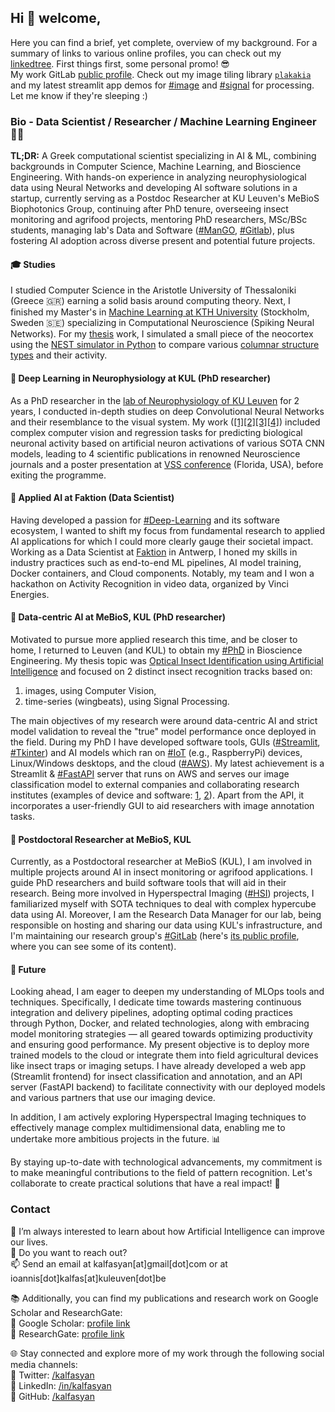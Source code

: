 ## Hi 👋 welcome,  
Here you can find a brief, yet complete, overview of my background. For a summary of links to various online profiles, you can check out my [linkedtree](https://linktr.ee/kalfasyan). First things first, some personal promo! 😎  
My work GitLab [public profile](https://gitlab.kuleuven.be/u0107087). Check out my image tiling library [`plakakia`](https://github.com/kalfasyan/plakakia) and my latest streamlit app demos for [#image](https://basic-image-processing.streamlit.app/) and [#signal](https://basic-signal-processing.streamlit.app/) for processing. Let me know if they're sleeping :)  
  
### Bio - Data Scientist / Researcher / Machine Learning Engineer 👨‍💻  

**TL;DR:** A Greek computational scientist specializing in AI & ML, combining backgrounds in Computer Science, Machine Learning, and Bioscience Engineering. With hands-on experience in analyzing neurophysiological data using Neural Networks and developing AI software solutions in a startup, currently serving as a Postdoc Researcher at KU Leuven's MeBioS Biophotonics Group, continuing after PhD tenure, overseeing insect monitoring and agrifood projects, mentoring PhD researchers, MSc/BSc students, managing lab's Data and Software ([#ManGO](https://rdm-docs.icts.kuleuven.be/mango/index.html), [#Gitlab](https://gitlab.kuleuven.be/mebios-dl)), plus fostering AI adoption across diverse present and potential future projects.  

#### 🎓 Studies 
I studied Computer Science in the Aristotle University of Thessaloniki (Greece 🇬🇷) earning a solid basis around computing theory. Next, I finished my Master's in [Machine Learning at KTH University](https://www.kth.se/profile/ikalfas) (Stockholm, Sweden 🇸🇪) specializing in Computational Neuroscience (Spiking Neural Networks). For my [thesis](https://kth.diva-portal.org/smash/record.jsf?pid=diva2%3A868833&dswid=-157) work, I simulated a small piece of the neocortex using the [NEST simulator in Python](https://nest-simulator.readthedocs.io/en/stable/index.html) to compare various [columnar structure types](https://en.wikipedia.org/wiki/Cortical_column) and their activity.  

#### 🧠 Deep Learning in Neurophysiology at KUL (PhD researcher)  
As a PhD researcher in the [lab of Neurophysiology of KU Leuven](https://gbiomed.kuleuven.be/english/research/50000666/50000669/50488669) for 2 years, I conducted in-depth studies on deep Convolutional Neural Networks and their resemblance to the visual system. My work ([[1]](https://www.eneuro.org/content/4/3/eneuro.0113-17.2017.abstract)[[2]](https://journals.plos.org/ploscompbiol/article?id=10.1371/journal.pcbi.1006557)[[3]](https://www.jneurosci.org/content/39/33/6513.abstract)[[4]](https://www.frontiersin.org/articles/10.3389/fnhum.2017.00402/full)) included complex computer vision and regression tasks for predicting biological neuronal activity based on artificial neuron activations of various SOTA CNN models, leading to 4 scientific publications in renowned Neuroscience journals and a poster presentation at [VSS conference](https://jov.arvojournals.org/article.aspx?articleid=2651681) (Florida, USA), before exiting the programme.    

#### 🚀 Applied AI at Faktion (Data Scientist)  
Having developed a passion for [#Deep-Learning]() and its software ecosystem, I wanted to shift my focus from fundamental research to applied AI applications for which I could more clearly gauge their societal impact. Working as a Data Scientist at [Faktion](https://faktion.com/) in Antwerp, I honed my skills in industry practices such as end-to-end ML pipelines, AI model training, Docker containers, and Cloud components. Notably, my team and I won a hackathon on Activity Recognition in video data, organized by Vinci Energies.   

#### 🐞 Data-centric AI at MeBioS, KUL (PhD researcher)
Motivated to pursue more applied research this time, and be closer to home, I returned to Leuven (and KUL) to obtain my [#PhD]() in Bioscience Engineering. My thesis topic was [Optical Insect Identification using Artificial Intelligence](https://kuleuven.limo.libis.be/discovery/fulldisplay?docid=lirias3887120&context=SearchWebhook&vid=32KUL_KUL:Lirias&lang=en&search_scope=lirias_profile&adaptor=SearchWebhook&tab=LIRIAS&query=any%2Ccontains%2CLIRIAS3887120&offset=0) and focused on 2 distinct insect recognition tracks based on:  
1) images, using Computer Vision,
2) time-series (wingbeats), using Signal Processing.
  
The main objectives of my research were around data-centric AI and strict model validation to reveal the "true" model performance once deployed in the field. During my PhD I have developed software tools, GUIs ([#Streamlit](), [#Tkinter]()) and AI models which ran on [#IoT]() (e.g., RaspberryPi) devices, Linux/Windows desktops, and the cloud ([#AWS]()). My latest achievement is a Streamlit & [#FastAPI]() server that runs on AWS and serves our image classification model to external companies and collaborating research institutes (examples of device and software: [1](https://www.veed.io/view/5147995d-7dad-44e0-b3c7-fd91f16699f0?panel=showcase), [2](https://www.veed.io/view/8efbeae2-e421-456a-9b50-30c968bcdf3e?panel=showcase)). Apart from the API, it incorporates a user-friendly GUI to aid researchers with image annotation tasks.  
  
#### 🦾 Postdoctoral Researcher at MeBioS, KUL
Currently, as a Postdoctoral researcher at MeBioS (KUL), I am involved in multiple projects around AI in insect monitoring or agrifood applications. I guide PhD researchers and build software tools that will aid in their research. Being more involved in Hyperspectral Imaging ([#HSI]()) projects, I familiarized myself with SOTA techniques to deal with complex hypercube data using AI. Moreover, I am the Research Data Manager for our lab, being responsible on hosting and sharing our data using KUL's infrastructure, and I'm maintaining our research group's [#GitLab]() (here's [its public profile](https://gitlab.kuleuven.be/mebios-dl), where you can see some of its content).  
  
#### 🌟 Future
Looking ahead, I am eager to deepen my understanding of MLOps tools and techniques. Specifically, I dedicate time towards mastering continuous integration and delivery pipelines, adopting optimal coding practices through Python, Docker, and related technologies, along with embracing model monitoring strategies — all geared towards optimizing productivity and ensuring good performance. My present objective is to deploy more trained models to the cloud or integrate them into field agricultural devices like insect traps or imaging setups. I have already developed a web app (Streamlit frontend) for insect classification and annotation, and an API server (FastAPI backend) to facilitate connectivity with our deployed models and various partners that use our imaging device.  

In addition, I am actively exploring Hyperspectral Imaging techniques to effectively manage complex multidimensional data, enabling me to undertake more ambitious projects in the future. 📊

By staying up-to-date with technological advancements, my commitment is to make meaningful contributions to the field of pattern recognition. Let's collaborate to create practical solutions that have a real impact!  🔧  

### Contact

🌱 I’m always interested to learn about how Artificial Intelligence can improve our lives.  
💬 Do you want to reach out?  
📫 Send an email at kalfasyan[at]gmail[dot]com or at ioannis[dot]kalfas[at]kuleuven[dot]be
  
📚 Additionally, you can find my publications and research work on Google Scholar and ResearchGate:  
🔬 Google Scholar: [profile link](https://scholar.google.com/citations?user=WXHakDkAAAAJ&hl=en)  
📖 ResearchGate: [profile link](https://www.researchgate.net/profile/Ioannis-Kalfas-2)  
  
🌐 Stay connected and explore more of my work through the following social media channels:  
📲 Twitter: [/kalfasyan](https://twitter.com/kalfasyan)  
📲 LinkedIn: [/in/kalfasyan](https://www.linkedin.com/in/kalfasyan/)  
📲 GitHub: [/kalfasyan](https://github.com/kalfasyan/)  
  
